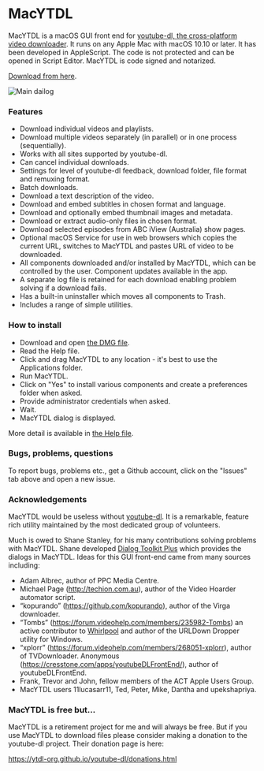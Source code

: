 # MacYTDL

MacYTDL is a macOS GUI front end for [youtube-dl, the cross-platform video downloader](https://github.com/ytdl-org/youtube-dl). It runs on any Apple Mac with macOS 10.10 or later. It has been developed in AppleScript. The code is not protected and can be opened in Script Editor. MacYTDL is code signed and notarized.

[Download from here](https://github.com/section83/MacYTDL/releases/download/1.13/MacYTDL-v1.13.dmg).


![Main dailog](https://github.com/section83/MacYTDL/blob/master/images/Main%20-%20v1.13.png)

### Features

* Download individual videos and playlists.
* Download multiple videos separately (in parallel) or in one process (sequentially).
* Works with all sites supported by youtube-dl.
* Can cancel individual downloads.
* Settings for level of youtube-dl feedback, download folder, file format and remuxing format.
* Batch downloads.
* Download a text description of the video.
* Download and embed subtitles in chosen format and language.
* Download and optionally embed thumbnail images and metadata.
* Download or extract audio-only files in chosen format.
* Download selected episodes from ABC iView (Australia) show pages.
* Optional macOS Service for use in web browsers which copies the current URL, switches to MacYTDL and pastes URL of video to be downloaded.
* All components downloaded and/or installed by MacYTDL, which can be controlled by the user. Component updates available in the app.
* A separate log file is retained for each download enabling problem solving if a download fails.
* Has a built-in uninstaller which moves all components to Trash.
* Includes a range of simple utilities.

### How to install

* Download and open [the DMG file](https://github.com/section83/MacYTDL/releases/download/1.13/MacYTDL-v1.13.dmg).
* Read the Help file.
* Click and drag MacYTDL to any location - it's best to use the Applications folder.
* Run MacYTDL.
* Click on "Yes" to install various components and create a preferences folder when asked.
* Provide administrator credentials when asked.
* Wait.
* MacYTDL dialog is displayed.

More detail is available in [the Help file](https://github.com/section83/MacYTDL/blob/master/images/Help-v1.13-small.pdf).

### Bugs, problems, questions
To report bugs, problems etc., get a Github account, click on the "Issues" tab above and open a new issue.

### Acknowledgements

MacYTDL would be useless without [youtube-dl](https://github.com/ytdl-org/youtube-dl). It is a remarkable, feature rich utility maintained by the most dedicated group of volunteers.

Much is owed to Shane Stanley, for his many contributions solving problems with MacYTDL. Shane developed [Dialog Toolkit Plus](https://www.macosxautomation.com/applescript/apps/Script_Libs.html#DialogToolkit) which provides the dialogs in MacYTDL. Ideas for this GUI front-end came from many sources including:

* Adam Albrec, author of PPC Media Centre.
* Michael Page (http://techion.com.au), author of the Video Hoarder automator script.
* “kopurando” (https://github.com/kopurando), author of the Virga downloader.
* “Tombs” (https://forum.videohelp.com/members/235982-Tombs) an active contributor to [Whirlpool](www.whirlpool.net.au) and author of the URLDown Dropper utility for Windows.
* “xplorr” (https://forum.videohelp.com/members/268051-xplorr), author of TVDownloader. Anonymous (https://cresstone.com/apps/youtubeDLFrontEnd/), author of youtubeDLFrontEnd.
* Frank, Trevor and John, fellow members of the ACT Apple Users Group.
* MacYTDL users 11lucasarr11, Ted, Peter, Mike, Dantha and upekshapriya.

### MacYTDL is free but...

MacYTDL is a retirement project for me and will always be free. But if you use MacYTDL to download files please consider making a donation to the youtube-dl project. Their donation page is here:

https://ytdl-org.github.io/youtube-dl/donations.html
